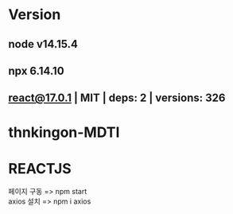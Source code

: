 # Version
## node v14.15.4
## npx 6.14.10
## react@17.0.1 | MIT | deps: 2 | versions: 326

# thnkingon-MDTI

# REACTJS
페이지 구동 => npm start<br>
axios 설치 => npm i axios<br>


